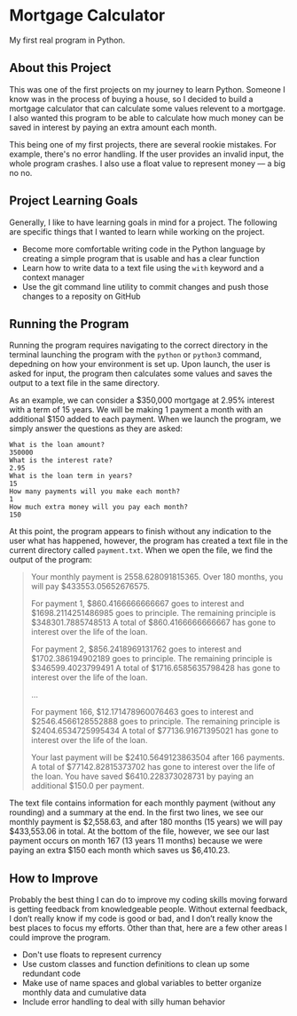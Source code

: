 # Mortgage Calculator
My first real program in Python.

## About this Project

This was one of the first projects on my journey to learn Python. Someone I know was in the process of buying a house, so I decided to build a mortgage calculator that can calculate some values relevent to a mortgage. I also wanted this program to be able to calculate how much money can be saved in interest by paying an extra amount each month. 

This being one of my first projects, there are several rookie mistakes. For example, there's no error handling. If the user provides an invalid input, the whole program crashes. I also use a float value to represent money –– a big no no.

## Project Learning Goals

Generally, I like to have learning goals in mind for a project. The following are specific things that I wanted to learn while working on the project. 

- Become more comfortable writing code in the Python language by creating a simple program that is usable and has a clear function
- Learn how to write data to a text file using the `with` keyword and a context manager
- Use the git command line utility to commit changes and push those changes to a reposity on GitHub

## Running the Program

Running the program requires navigating to the correct directory in the terminal launching the program with the `python` or `python3` command, depedning on how your environment is set up. Upon launch, the user is asked for input, the program then calculates some values and saves the output to a text file in the same directory.

As an example, we can consider a $350,000 mortgage at 2.95% interest with a term of 15 years. We will be making 1 payment a month with an additional $150 added to each payment. When we launch the program, we simply answer the questions as they are asked:

```
What is the loan amount?
350000
What is the interest rate?
2.95
What is the loan term in years?
15
How many payments will you make each month?
1
How much extra money will you pay each month?
150
```

At this point, the program appears to finish without any indication to the user what has happened, however, the program has created a text file in the current directory called `payment.txt`. When we open the file, we find the output of the program:

>Your monthly payment is 2558.628091815365. 
>Over 180 months, you will pay $433553.05652676575. 
>
>
>For payment 1, $860.4166666666667 goes to interest and $1698.2114251486985 goes to principle. 
>The remaining principle is $348301.7885748513 
>A total of $860.4166666666667 has gone to interest over the life of the loan.
>
>For payment 2, $856.2418969131762 goes to interest and $1702.386194902189 goes to principle. 
>The remaining principle is $346599.4023799491 
>A total of $1716.6585635798428 has gone to interest over the life of the loan.
>
>...
>
>For payment 166, $12.171478960076463 goes to interest and $2546.4566128552888 goes to principle. 
>The remaining principle is $2404.6534725995434 
>A total of $77136.91671395021 has gone to interest over the life of the loan.
>
>Your last payment will be $2410.5649123863504 after 166 payments. 
>A total of $77142.82815373702 has gone to interest over the life of the loan.
>You have saved $6410.228373028731 by paying an additional $150.0 per payment.

The text file contains information for each monthly payment (without any rounding) and a summary at the end. In the first two lines, we see our monthly payment is $2,558.63, and after 180 months (15 years) we will pay  $433,553.06 in total. At the bottom of the file, however, we see our last payment occurs on month 167 (13 years 11 months) because we were paying an extra $150 each month which saves us $6,410.23.

## How to Improve

Probably the best thing I can do to improve my coding skills moving forward is getting feedback from knowledgeable people. Without external feedback, I don’t really know if my code is good or bad, and I don’t really know the best places to focus my efforts. Other than that, here are a few other areas I could improve the program.

- Don't use floats to represent currency
- Use custom classes and function definitions to clean up some redundant code
- Make use of name spaces and global variables to better organize monthly data and cumulative data
- Include error handling to deal with silly human behavior